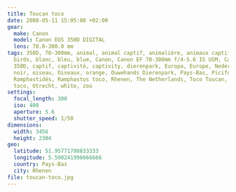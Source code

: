 ```yaml
---
title: Toucan toco
date: 2008-05-11 15:05:00 +02:00
gear:
  make: Canon
  model: Canon EOS 350D DIGITAL
  lens: 70.0-300.0 mm
tags: 350D, 70-300mm, animal, animal captif, animalière, animaux captifs, bird,
  birds, blanc, bleu, blue, Canon, Canon EF 70-300mm f/4-5.6 IS USM, Canon EOS
  350D, captif, captivité, captivity, dierenpark, Europa, Europe, Nederland,
  noir, oiseau, Oiseaux, orange, Ouwehands Dierenpark, Pays-Bas, Piciformes,
  Ramphastidés, Ramphastos toco, Rhenen, The Netherlands, Toco Toucan, Toucan
  toco, Utrecht, white, zoo
settings:
  focal_length: 300
  iso: 400
  aperture: 5.6
  shutter_speed: 1/50
dimensions:
  width: 3456
  height: 2304
geo:
  latitude: 51.95771708833333
  longitude: 5.590241996666666
  country: Pays-Bas
  city: Rhenen
file: toucan-toco.jpg
---
```



